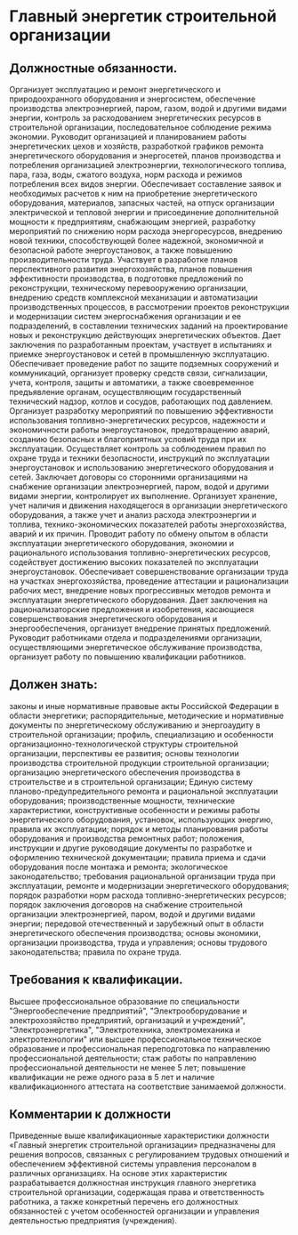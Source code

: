# Главный энергетик строительной организации

## Должностные обязанности.
Организует эксплуатацию и ремонт энергетического
и природоохранного оборудования и энергосистем, обеспечение производства
электроэнергией, паром, газом, водой и другими видами энергии, контроль за
расходованием энергетических ресурсов в строительной организации,
последовательное соблюдение режима экономии. Руководит организацией и
планированием работы энергетических цехов и хозяйств, разработкой графиков
ремонта энергетического оборудования и энергосетей, планов производства и
потребления организацией электроэнергии, технологического топлива, пара, газа,
воды, сжатого воздуха, норм расхода и режимов потребления всех видов энергии.
Обеспечивает составление заявок и необходимых расчетов к ним на приобретение
энергетического оборудования, материалов, запасных частей, на отпуск
организации электрической и тепловой энергии и присоединение дополнительной
мощности к предприятиям, снабжающим энергией, разработку мероприятий по
снижению норм расхода энергоресурсов, внедрению новой техники, способствующей
более надежной, экономичной и безопасной работе энергоустановок, а также
повышению производительности труда. Участвует в разработке планов
перспективного развития энергохозяйства, планов повышения эффективности
производства, в подготовке предложений по реконструкции, техническому
перевооружению организации, внедрению средств комплексной механизации и
автоматизации производственных процессов, в рассмотрении проектов
реконструкции и модернизации систем энергоснабжения организации и ее
подразделений, в составлении технических заданий на проектирование новых и
реконструкцию действующих энергетических объектов. Дает заключения по
разработанным проектам, участвует в испытаниях и приемке энергоустановок и
сетей в промышленную эксплуатацию. Обеспечивает проведение работ по защите
подземных сооружений и коммуникаций, организует проверку средств связи,
сигнализации, учета, контроля, защиты и автоматики, а также своевременное
предъявление органам, осуществляющим государственный технический надзор,
котлов и сосудов, работающих под давлением. Организует разработку мероприятий
по повышению эффективности использования топливно-энергетических ресурсов,
надежности и экономичности работы энергоустановок, предотвращению аварий,
созданию безопасных и благоприятных условий труда при их эксплуатации.
Осуществляет контроль за соблюдением правил по охране труда и техники
безопасности, инструкций по эксплуатации энергоустановок и использованию
энергетического оборудования и сетей. Заключает договоры со сторонними
организациями на снабжение организации электроэнергией, паром, водой и другими
видами энергии, контролирует их выполнение. Организует хранение, учет наличия
и движения находящегося в организации энергетического оборудования, а также
учет и анализ расхода электроэнергии и топлива, технико-экономических
показателей работы энергохозяйства, аварий и их причин. Проводит работу по
обмену опытом в области эксплуатации энергетического оборудования, экономии и
рационального использования топливно-энергетических ресурсов, содействует
достижению высоких показателей по эксплуатации энергоустановок. Обеспечивает
совершенствование организации труда на участках энергохозяйства, проведение
аттестации и рационализации рабочих мест, внедрение новых прогрессивных
методов ремонта и эксплуатации энергетического оборудования. Дает заключения
на рационализаторские предложения и изобретения, касающиеся совершенствования
энергетического оборудования и энергообеспечения, организует внедрение
принятых предложений. Руководит работниками отдела и подразделениями
организации, осуществляющими энергетическое обслуживание производства,
организует работу по повышению квалификации работников.

## Должен знать:
законы и иные нормативные правовые акты Российской Федерации
в области энергетики; распорядительные, методические и нормативные документы
по энергетическому обслуживанию и энергоаудиту в строительной организации;
профиль, специализацию и особенности организационно-технологической структуры
строительной организации, перспективы ее развития; основы технологии
производства строительной продукции строительной организации; организацию
энергетического обеспечения производства в строительстве и в строительной
организации; Единую систему планово-предупредительного ремонта и рациональной
эксплуатации оборудования; производственные мощности, технические
характеристики, конструктивные особенности и режимы работы энергетического
оборудования, установок, использующих энергию, правила их эксплуатации;
порядок и методы планирования работы оборудования и производства ремонтных
работ; положения, инструкции и другие руководящие документы по разработке и
оформлению технической документации; правила приема и сдачи оборудования после
монтажа и ремонта; экологическое законодательство; требования рациональной
организации труда при эксплуатации, ремонте и модернизации энергетического
оборудования; порядок разработки норм расхода топливно-энергетических
ресурсов; порядок заключения договоров на снабжение строительной организации
электроэнергией, паром, водой и другими видами энергии; передовой
отечественный и зарубежный опыт в области энергетического обеспечения
производства; основы экономики, организации производства, труда и управления;
основы трудового законодательства; правила по охране труда.

## Требования к квалификации.
Высшее профессиональное образование по
специальности "Энергообеспечение предприятий", "Электрооборудование и
электрохозяйство предприятий, организаций и учреждений", "Электроэнергетика",
"Электротехника, электромеханика и электротехнологии" или высшее
профессиональное техническое образование и профессиональная переподготовка по
направлению профессиональной деятельности; стаж работы по направлению
профессиональной деятельности не менее 5 лет; повышение квалификации не реже
одного раза в 5 лет и наличие квалификационного аттестата на соответствие
занимаемой должности.

## Комментарии к должности

Приведенные выше квалификационные характеристики должности «Главный энергетик
строительной организации» предназначены для решения вопросов, связанных с
регулированием трудовых отношений и обеспечением эффективной системы
управления персоналом в различных организациях. На основе этих характеристик
разрабатывается должностная инструкция главного энергетика строительной
организации, содержащая права и ответственность работника, а также конкретный
перечень его должностных обязанностей с учетом особенностей организации и
управления деятельностью предприятия (учреждения).

